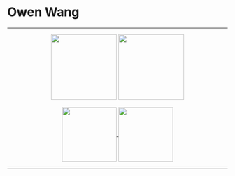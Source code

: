 # Owen Wang

<div align="center">

---

<div>
  <a>
    <img height=150 align="center" src="https://github-readme-stats.vercel.app/api?username=wang-owen&&theme=github_dark&hide_border=true&hide_title=true&show_icons=true&rank_icon=github&" />
  </a>
  <a>
    <img height=150 align="center" src="https://github-readme-stats.vercel.app/api/top-langs?username=wang-owen&theme=github_dark&hide_border=true&hide_title=true&layout=compact&langs_count=6&" />
  </a>
</div>
<br>
<div>
  <a href="https://github.com/wang-owen/Brook">
    <img height=125 align="center" src="https://github-readme-stats.vercel.app/api/pin?username=wang-owen&repo=Brook&theme=github_dark&)](https://github.com/wang-owen/Brook)" />
  </a>
  <a href="https://github.com/wang-owen/JBKR-Mobile">
    <img height=125 align="center" src="https://github-readme-stats.vercel.app/api/pin?username=wang-owen&repo=JBKR-Mobile&theme=github_dark&)](https://github.com/wang-owen/JBKR-Mobile)" />
  </a>
</div>

---

</div>
